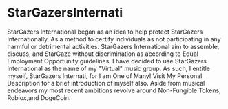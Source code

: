# StarGazersInternati
StarGazers International began as an idea to help protect StarGazers Internationally.
As a method to certify individuals as not participating in any harmful or detrimental activities.
StarGazers International aim to assemble, discuss, and StarGaze without discrimination as according to
Equal Employment Opportunity guidelines.
I have decided to use StarGazers International as the name of my "Virtual" music group.
As such, I entitle myself, StarGazers Internati, for I am One of Many!
Visit My Personal Description for a brief introduction of myself also.
Aside from musical endeavors my most recent ambitions revolve around 
Non-Fungible Tokens, Roblox,and DogeCoin.
